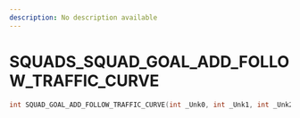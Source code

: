 ```yaml
---
description: No description available 
---
```


# SQUADS\_SQUAD_GOAL_ADD_FOLLOW_TRAFFIC_CURVE

```cpp
int SQUAD_GOAL_ADD_FOLLOW_TRAFFIC_CURVE(int _Unk0, int _Unk1, int _Unk2, int _Unk3, int _Unk4, int _Unk5, int _Unk6);
```